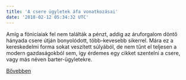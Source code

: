```yaml
---
title: 'A csere ügyletek áfa vonatkozásai'
date: '2018-02-12 05:34:32 UTC'
---
```


Amíg a fönicíaiak fel nem találták a pénzt, addig az áruforgalom döntő hányada csere útján bonyolódott, több-kevesebb sikerrel. Mára ez a kereskedelmi forma sokat veszített súlyából, de nem tűnt el teljesen a modern gazdaságokból sem, így érdemes egy cikket szentelni a csere, vagy más néven barter-ügyletekre.


[Bővebben](http://ift.tt/2CdPvAb)
